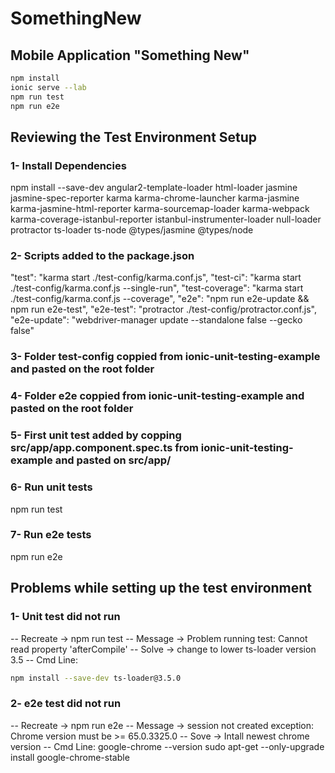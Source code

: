 # SomethingNew
## Mobile Application "Something New"
```sh
npm install
ionic serve --lab
npm run test
npm run e2e
```
## Reviewing the Test Environment Setup

### 1- Install Dependencies
npm install --save-dev angular2-template-loader html-loader jasmine
jasmine-spec-reporter karma karma-chrome-launcher karma-jasmine karma-jasmine-html-reporter karma-sourcemap-loader karma-webpack karma-coverage-istanbul-reporter istanbul-instrumenter-loader null-loader protractor ts-loader ts-node @types/jasmine @types/node

### 2- Scripts added to the package.json
"test": "karma start ./test-config/karma.conf.js",
"test-ci": "karma start ./test-config/karma.conf.js --single-run",
"test-coverage": "karma start ./test-config/karma.conf.js --coverage",
"e2e": "npm run e2e-update && npm run e2e-test",
"e2e-test": "protractor ./test-config/protractor.conf.js",
"e2e-update": "webdriver-manager update --standalone false --gecko false"

### 3- Folder test-config coppied from ionic-unit-testing-example and pasted on the root folder

### 4- Folder e2e coppied from ionic-unit-testing-example and pasted on the root folder

### 5- First unit test added by copping src/app/app.component.spec.ts from ionic-unit-testing-example and pasted on src/app/

### 6- Run unit tests
npm run test

### 7- Run e2e tests
npm run e2e

## Problems while setting up the test environment
### 1- Unit test did not run
-- Recreate -> npm run test
-- Message -> Problem running test: Cannot read property 'afterCompile'
-- Solve -> change to lower ts-loader version 3.5
-- Cmd Line:
```sh
npm install --save-dev ts-loader@3.5.0
```
### 2- e2e test did not run
-- Recreate -> npm run e2e
-- Message -> session not created exception: Chrome version must be >= 65.0.3325.0
-- Sove -> Intall newest chrome version
-- Cmd Line:
    google-chrome --version
    sudo apt-get --only-upgrade install google-chrome-stable
